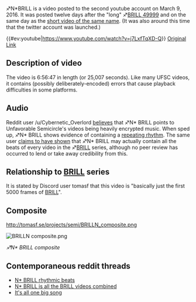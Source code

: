 ♐N\*BRILL is a video posted to the second youtube account on March 9,
2016. It was posted twelve days after the "long" ♐[BRILL
49999](BRILL_49999_\(Long\) "wikilink") and on the same day as the
[short video of the same name](BRILL_49999_\(Short\) "wikilink"). (It
was also around this time that the twitter account was launched.)

{{\#ev:youtube|<https://www.youtube.com/watch?v=j7LxfTqXD-Q>}} [Original
Link](https://www.youtube.com/watch?v=gqPFPw7g_QE)

## Description of video

The video is 6:56:47 in length (or 25,007 seconds). Like many UFSC
videos, it contains (possibly deliberately-encoded) errors that cause
playback difficulties in some platforms.

## Audio

Reddit user /u/Cybernetic\_Overlord
[believes](https://www.reddit.com/r/UnfavorableSemicircle/comments/4b3y3r/its_all_one_big_song/)
that ♐N\* BRILL points to Unfavorable Semicircle's videos being heavily
encrypted music. When sped up, ♐N\* BRILL shows evidence of containing a
[repeating
rhythm](https://www.reddit.com/r/UnfavorableSemicircle/comments/4akyno/n_brill_rhythmic_beats/).
The same user [claims to have
shown](https://www.reddit.com/r/UnfavorableSemicircle/comments/4aq0qa/n_brill_is_all_the_brill_videos_combined/)
that ♐N\* BRILL may actually contain all the beats of every video in the
♐[BRILL](BRILL "wikilink") series, although no peer review has occurred
to lend or take away credibility from this.

## Relationship to [BRILL](BRILL "wikilink") series

It is stated by Discord user tomasf that this video is "basically just
the first 5000 frames of [BRILL](BRILL "wikilink")".

## Composite

<http://tomasf.se/projects/semi/BRILLN_composite.png>

![ BRILLN composite.png](_BRILLN_composite.png " BRILLN composite.png")

*♐N\* BRILL composite*

## Contemporaneous reddit threads

  - [N\* BRILL rhythmic
    beats](https://www.reddit.com/r/UnfavorableSemicircle/comments/4akyno/n_brill_rhythmic_beats/)
  - [N\* BRILL is all the BRILL videos
    combined](https://www.reddit.com/r/UnfavorableSemicircle/comments/4aq0qa/n_brill_is_all_the_brill_videos_combined/)
  - [It's all one big
    song](https://www.reddit.com/r/UnfavorableSemicircle/comments/4b3y3r/its_all_one_big_song/)
